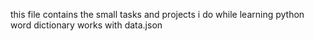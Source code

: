 this file contains the small tasks and projects i do while learning python
word dictionary works with data.json
